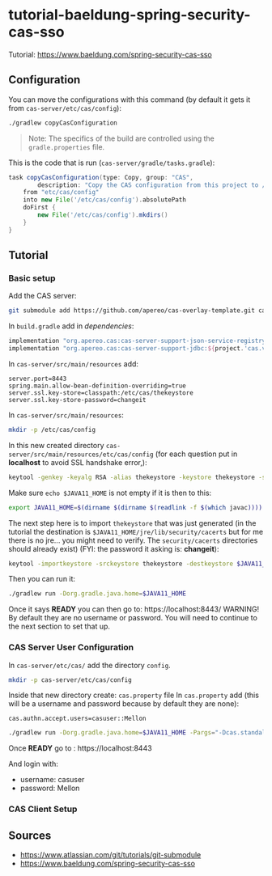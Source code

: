 # tutorial-baeldung-spring-security-cas-sso
Tutorial: https://www.baeldung.com/spring-security-cas-sso

## Configuration
You can move the configurations with this command (by default it gets it from `cas-server/etc/cas/config`): 
```bash
./gradlew copyCasConfiguration
```
> Note: The specifics of the build are controlled using the `gradle.properties` file.

This is the code that is run (`cas-server/gradle/tasks.gradle`): 
```groovy
task copyCasConfiguration(type: Copy, group: "CAS",
        description: "Copy the CAS configuration from this project to /etc/cas/config") {
    from "etc/cas/config"
    into new File('/etc/cas/config').absolutePath
    doFirst {
        new File('/etc/cas/config').mkdirs()
    }
}
```

## Tutorial
### Basic setup
Add the CAS server: 
```bash
git submodule add https://github.com/apereo/cas-overlay-template.git cas-server
```
In `build.gradle` add in *dependencies*: 
```groovy
implementation "org.apereo.cas:cas-server-support-json-service-registry:${project.'cas.version'}"
implementation "org.apereo.cas:cas-server-support-jdbc:${project.'cas.version'}"
```
In `cas-server/src/main/resources` add: 
```properties
server.port=8443
spring.main.allow-bean-definition-overriding=true
server.ssl.key-store=classpath:/etc/cas/thekeystore
server.ssl.key-store-password=changeit
```
In `cas-server/src/main/resources`:
```bash
mkdir -p /etc/cas/config
```
In this new created directory `cas-server/src/main/resources/etc/cas/config` (for each question put in **localhost** to avoid SSL handshake error,): 
```bash
keytool -genkey -keyalg RSA -alias thekeystore -keystore thekeystore -storepass changeit -validity 360 -keysize 2048
```
Make sure `echo $JAVA11_HOME` is not empty if it is then to this: 
```bash
export JAVA11_HOME=$(dirname $(dirname $(readlink -f $(which javac))))
```
The next step here is to import `thekeystore` that was just generated (in the tutorial the destination is `$JAVA11_HOME/jre/lib/security/cacerts` but for me there is no jre... you might need to verify. The `security/cacerts` directories should already exist) (FYI: the password it asking is: **changeit**): 
```bash
keytool -importkeystore -srckeystore thekeystore -destkeystore $JAVA11_HOME/lib/security/cacerts
```
Then you can run it: 
```bash
./gradlew run -Dorg.gradle.java.home=$JAVA11_HOME
```
Once it says **READY** you can then go to: https://localhost:8443/
WARNING! By default they are no username or password. You will need to continue to the next section to set that up.
### CAS Server User Configuration
In `cas-server/etc/cas/` add the directory `config`.
```bash
mkdir -p cas-server/etc/cas/config
```
Inside that new directory create: `cas.property` file
In `cas.property` add (this will be a username and password because by default they are none): 
```properties
cas.authn.accept.users=casuser::Mellon
```
```bash
./gradlew run -Dorg.gradle.java.home=$JAVA11_HOME -Pargs="-Dcas.standalone.configurationDirectory=/cas-server/src/main/resources/etc/cas/config"
```
Once **READY** go to : https://localhost:8443

And login with:
- username: casuser
- password: Mellon
### CAS Client Setup


## Sources
- https://www.atlassian.com/git/tutorials/git-submodule
- https://www.baeldung.com/spring-security-cas-sso